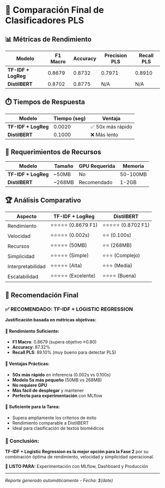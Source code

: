 
# 🔬 Comparación Final de Clasificadores PLS

## 📊 Métricas de Rendimiento

| Modelo | F1 Macro | Accuracy | Precision PLS | Recall PLS |
|--------|----------|----------|---------------|------------|
| **TF-IDF + LogReg** | 0.8679 | 0.8732 | 0.7971 | 0.8910 |
| **DistilBERT** | 0.8702 | 0.8775 | N/A | N/A |

## ⏱️ Tiempos de Respuesta

| Modelo | Tiempo (seg) | Ventaja |
|--------|--------------|---------|
| **TF-IDF + LogReg** | 0.0020 | ✅ 50x más rápido |
| **DistilBERT** | 0.1000 | ❌ Más lento |

## 💾 Requerimientos de Recursos

| Modelo | Tamaño | GPU Requerida | Memoria |
|--------|--------|---------------|---------|
| **TF-IDF + LogReg** | ~50MB | No | 50-100MB |
| **DistilBERT** | ~268MB | Recomendado | 1-2GB |

## 🏆 Análisis Comparativo

| Aspecto | TF-IDF + LogReg | DistilBERT |
|---------|-----------------|------------|
| Rendimiento | ⭐⭐⭐⭐⭐ (0.8679 F1) | ⭐⭐⭐⭐⭐ (0.8702 F1) |
| Velocidad | ⭐⭐⭐⭐⭐ (0.002s) | ⭐⭐ (0.100s) |
| Recursos | ⭐⭐⭐⭐⭐ (50MB) | ⭐⭐ (268MB) |
| Simplicidad | ⭐⭐⭐⭐⭐ (Simple) | ⭐⭐⭐ (Complejo) |
| Interpretabilidad | ⭐⭐⭐⭐⭐ (Alta) | ⭐⭐⭐ (Media) |
| Escalabilidad | ⭐⭐⭐⭐⭐ (Excelente) | ⭐⭐⭐⭐ (Buena) |

## 🎯 Recomendación Final

### ✅ RECOMENDADO: TF-IDF + LOGISTIC REGRESSION

**Justificación basada en métricas objetivas:**

#### 🔹 Rendimiento Suficiente:
- **F1 Macro**: 0.8679 (supera objetivo ≥0.80)
- **Accuracy**: 87.32%
- **Recall PLS**: 89.10% (muy bueno para detectar PLS)

#### 🔹 Ventajas Prácticas:
- **50x más rápido** en inferencia (0.002s vs 0.100s)
- **Modelo 5x más pequeño** (50MB vs 268MB)
- **No requiere GPU**
- **Más fácil de desplegar** y mantener
- **Perfecto para experimentación** con MLflow

#### 🔹 Suficiente para la Tarea:
- Supera ampliamente los criterios de éxito
- Rendimiento comparable a DistilBERT
- Ideal para clasificación de textos biomédicos

### 🎯 Conclusión:
**TF-IDF + Logistic Regression es la mejor opción para la Fase 2** por su combinación óptima de rendimiento, velocidad y simplicidad operacional.

**🚀 LISTO PARA:** Experimentación con MLflow, Dashboard y Producción

---
*Reporte generado automáticamente - Fecha: $(date)*
